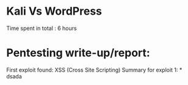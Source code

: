 # Kali Vs WordPress
Time spent in total : 6 hours
# Pentesting write-up/report:
First exploit found: XSS (Cross Site Scripting)
Summary for exploit 1:
    * dsada 
